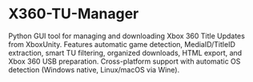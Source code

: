 # X360-TU-Manager
Python GUI tool for managing and downloading Xbox 360 Title Updates from XboxUnity. Features automatic game detection, MediaID/TitleID extraction, smart TU filtering, organized downloads, HTML export, and Xbox 360 USB preparation. Cross-platform support with automatic OS detection (Windows native, Linux/macOS via Wine).
